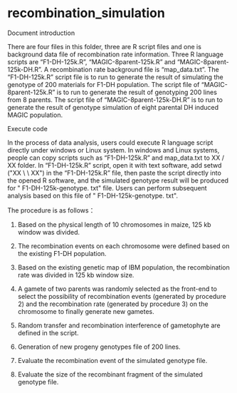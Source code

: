 # recombination_simulation

Document introduction

There are four files in this folder, three are R script files and one is background data file of recombination rate information. Three R language scripts are “F1-DH-125k.R”, “MAGIC-8parent-125k.R” and “MAGIC-8parent-125k-DH.R”. A recombination rate background file is “map_data.txt”. The “F1-DH-125k.R” script file is to run to generate the result of simulating the genotype of 200 materials for F1-DH population. The script file of “MAGIC-8parent-125k.R” is to run to generate the result of genotyping 200 lines from 8 parents. The script file of “MAGIC-8parent-125k-DH.R” is to run to generate the result of genotype simulation of eight parental DH induced MAGIC population.

Execute code

In the process of data analysis, users could execute R language script directly under windows or Linux system. In windows and Linux systems, people can copy scripts such as “F1-DH-125k.R” and map_data.txt to XX / XX folder. In “F1-DH-125k.R” script, open it with text software, add setwd ("XX \ \ XX") in the “F1-DH-125k.R” file, then paste the script directly into the opened R software, and the simulated genotype result will be produced for " F1-DH-125k-genotype. txt" file. Users can perform subsequent analysis based on this file of " F1-DH-125k-genotype. txt".

The procedure is as follows：

1. Based on the physical length of 10 chromosomes in maize, 125 kb window was divided.

2. The recombination events on each chromosome were defined based on the existing F1-DH population.

3. Based on the existing genetic map of IBM population, the recombination rate was divided in 125 kb window size.

4. A gamete of two parents was randomly selected as the front-end to select the possibility of recombination events (generated by procedure 2) and the recombination rate (generated by procedure 3) on the chromosome to finally generate new gametes.

5. Random transfer and recombination interference of gametophyte are defined in the script.

6. Generation of new progeny genotypes file of 200 lines.

7. Evaluate the recombination event of the simulated genotype file.

8. Evaluate the size of the recombinant fragment of the simulated genotype file.


